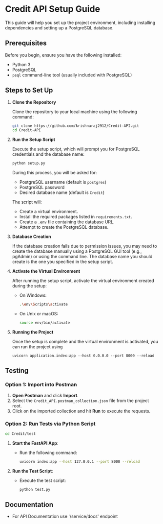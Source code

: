 # Credit API Setup Guide

This guide will help you set up the project environment, including installing dependencies and setting up a PostgreSQL database.

## Prerequisites

Before you begin, ensure you have the following installed:

- Python 3
- PostgreSQL
- `psql` command-line tool (usually included with PostgreSQL)

## Steps to Set Up

1. **Clone the Repository**

   Clone the repository to your local machine using the following command:

   ```bash
   git clone https://github.com/krishnaraj2912/Credit-API.git
   cd Credit-API
   ```

2. **Run the Setup Script**

   Execute the setup script, which will prompt you for PostgreSQL credentials and the database name:

   ```bash
   python setup.py
   ```

   During this process, you will be asked for:
   - PostgreSQL username (default is `postgres`)
   - PostgreSQL password
   - Desired database name (default is `Credit`)

   The script will:
   - Create a virtual environment.
   - Install the required packages listed in `requirements.txt`.
   - Create a `.env` file containing the database URL.
   - Attempt to create the PostgreSQL database.

3. **Database Creation**

   If the database creation fails due to permission issues, you may need to create the database manually using a PostgreSQL GUI tool (e.g., pgAdmin) or using the command line. The database name you should create is the one you specified in the setup script.

4. **Activate the Virtual Environment**

   After running the setup script, activate the virtual environment created during the setup:

   - On Windows:

     ```bash
     .\env\Scripts\activate
     ```

   - On Unix or macOS:

     ```bash
     source env/bin/activate
     ```

5. **Running the Project**

   Once the setup is complete and the virtual environment is activated, you can run the project using
   ```
   uvicorn application.index:app --host 0.0.0.0 --port 8000 --reload
   ```

## Testing

### Option 1: Import into Postman

1. **Open Postman** and click **Import**.
2. Select the `Credit_API.postman_collection.json` file from the project root.
3. Click on the imported collection and hit **Run** to execute the requests.

### Option 2: Run Tests via Python Script

```bash
cd Credit/test
```

1. **Start the FastAPI App**:
   - Run the following command:
     ```bash
     uvicorn index:app --host 127.0.0.1 --port 8000 --reload
     ```

2. **Run the Test Script**:
   - Execute the test script:
     ```bash
     python test.py
     ```

## Documentation

- For API Documentation use '/service/docs' endpoint

